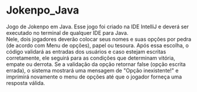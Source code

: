 # Jokenpo_Java
Jogo de Jokenpo em Java.
Esse jogo foi criado na IDE IntelliJ e deverá ser executado no terminal de qualquer IDE para Java.<br/>
Nele, dois jogadores deverão colocar seus nomes e suas opções por pedra (de acordo com Menu de opções), papel ou tesoura. Após essa escolha, o código validará as entradas dos usuários e caso estejam escritas corretamente, ele seguirá para as condições que determinam vitória, empate ou derrota. Se a validação da opção retornar false (opção escrita errada), o sistema mostrará uma mensagem de "Opção inexistente!" e imprimirá novamente o menu de opções até que o jogador forneça uma resposta válida.
